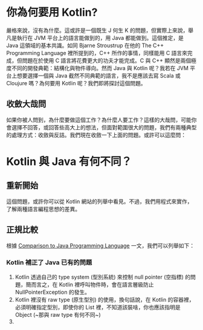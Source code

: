 # 你為何要用 Kotlin?

嚴格來說，沒有為什麼。這或許是一個既生 J 何生 K 的問題，但實際上來說，舉凡是執行在 JVM 平台上的語言能做到的，用 Java 都能做到。這個推定，是 Java 這領域的基本共識。如同 Bjarne Stroustrup 在他的 The C++ Programming Language 裡所提到的，C++ 所作的事情，同樣能用 C 語言來完成，但問題在於使用 C 語言將花費更大的功夫才能完成。C 與 C++ 顯然是兩個極度不同的開發典範：結構化與物件導向。然而 Java 與 Kotlin 呢？我若在 JVM 平台上想要選擇一個與 Java 截然不同典範的語言，我不是應該去寫 Scala 或 Cloujure 嗎？為何要用 Kotlin 呢？我們即將探討這個問題。

## 收斂大哉問

如果你被人問到，為什麼要做這個工作？為什麼人要工作？這樣的大哉問，可能你會選擇不回答，或回答些高大上的想法，但面對範圍很大的問題，我們有兩種典型的處理方式：收斂與反詰。我們現在收斂一下上面的問題。或許可以這麼問：

# Kotlin 與 Java 有何不同？

## 重新開始

這個問題，或許你可以從 Kotlin 網站的列舉中看見。不過，我們用程式來實作，了解兩種語言編程思想的差異。

## 正規比較

根據 [Comparison to Java Programming Language](https://kotlinlang.org/docs/reference/comparison-to-java.html) 一文，我們可以列舉如下：

### Kotlin 補正了 Java 已有的問題

1. Kotlin 透過自己的 type system (型別系統) 來控制 null pointer (空指標) 的問題，簡而言之，在 Kotlin 裡呼叫物件時，會在語言層級防止 NullPointerException 的發生。
2. Kotlin 裡沒有 raw type (原生型別) 的使用，換句話說，在 Kotlin 的容器裡，必須明確指定型別，即使你的 List 裡，不知道該裝啥，你也應該指明是 Object (~那與 raw type 有何不同~)
3. 